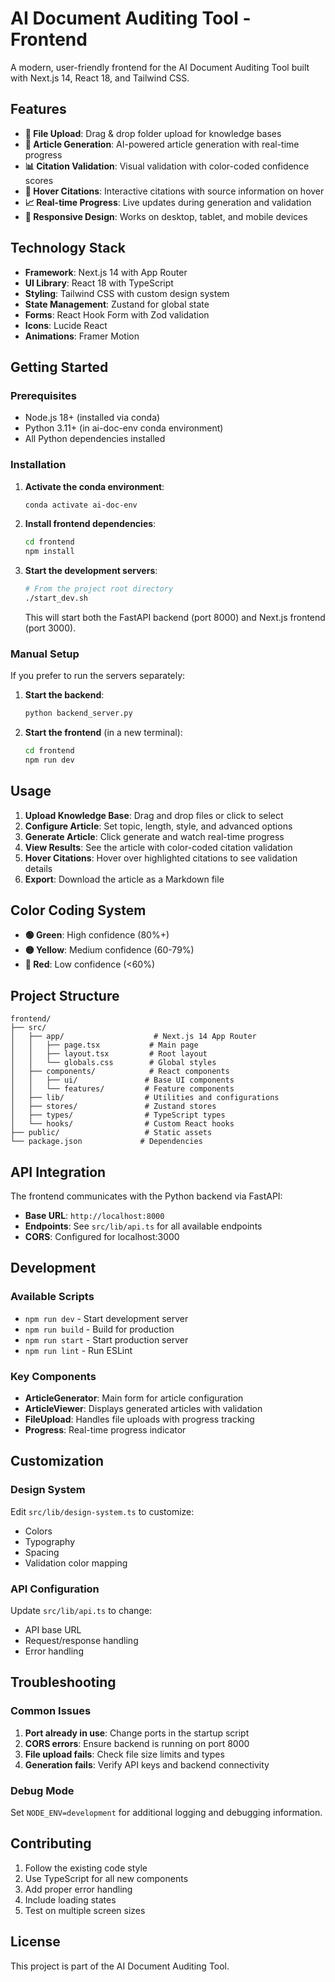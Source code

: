 # AI Document Auditing Tool - Frontend

A modern, user-friendly frontend for the AI Document Auditing Tool built with Next.js 14, React 18, and Tailwind CSS.

## Features

- **📁 File Upload**: Drag & drop folder upload for knowledge bases
- **🤖 Article Generation**: AI-powered article generation with real-time progress
- **📊 Citation Validation**: Visual validation with color-coded confidence scores
- **🎯 Hover Citations**: Interactive citations with source information on hover
- **📈 Real-time Progress**: Live updates during generation and validation
- **📱 Responsive Design**: Works on desktop, tablet, and mobile devices

## Technology Stack

- **Framework**: Next.js 14 with App Router
- **UI Library**: React 18 with TypeScript
- **Styling**: Tailwind CSS with custom design system
- **State Management**: Zustand for global state
- **Forms**: React Hook Form with Zod validation
- **Icons**: Lucide React
- **Animations**: Framer Motion

## Getting Started

### Prerequisites

- Node.js 18+ (installed via conda)
- Python 3.11+ (in ai-doc-env conda environment)
- All Python dependencies installed

### Installation

1. **Activate the conda environment**:
   ```bash
   conda activate ai-doc-env
   ```

2. **Install frontend dependencies**:
   ```bash
   cd frontend
   npm install
   ```

3. **Start the development servers**:
   ```bash
   # From the project root directory
   ./start_dev.sh
   ```

   This will start both the FastAPI backend (port 8000) and Next.js frontend (port 3000).

### Manual Setup

If you prefer to run the servers separately:

1. **Start the backend**:
   ```bash
   python backend_server.py
   ```

2. **Start the frontend** (in a new terminal):
   ```bash
   cd frontend
   npm run dev
   ```

## Usage

1. **Upload Knowledge Base**: Drag and drop files or click to select
2. **Configure Article**: Set topic, length, style, and advanced options
3. **Generate Article**: Click generate and watch real-time progress
4. **View Results**: See the article with color-coded citation validation
5. **Hover Citations**: Hover over highlighted citations to see validation details
6. **Export**: Download the article as a Markdown file

## Color Coding System

- **🟢 Green**: High confidence (80%+)
- **🟡 Yellow**: Medium confidence (60-79%)
- **🔴 Red**: Low confidence (<60%)

## Project Structure

```
frontend/
├── src/
│   ├── app/                    # Next.js 14 App Router
│   │   ├── page.tsx           # Main page
│   │   ├── layout.tsx         # Root layout
│   │   └── globals.css        # Global styles
│   ├── components/            # React components
│   │   ├── ui/               # Base UI components
│   │   └── features/         # Feature components
│   ├── lib/                  # Utilities and configurations
│   ├── stores/               # Zustand stores
│   ├── types/                # TypeScript types
│   └── hooks/                # Custom React hooks
├── public/                   # Static assets
└── package.json             # Dependencies
```

## API Integration

The frontend communicates with the Python backend via FastAPI:

- **Base URL**: `http://localhost:8000`
- **Endpoints**: See `src/lib/api.ts` for all available endpoints
- **CORS**: Configured for localhost:3000

## Development

### Available Scripts

- `npm run dev` - Start development server
- `npm run build` - Build for production
- `npm run start` - Start production server
- `npm run lint` - Run ESLint

### Key Components

- **ArticleGenerator**: Main form for article configuration
- **ArticleViewer**: Displays generated articles with validation
- **FileUpload**: Handles file uploads with progress tracking
- **Progress**: Real-time progress indicator

## Customization

### Design System

Edit `src/lib/design-system.ts` to customize:
- Colors
- Typography
- Spacing
- Validation color mapping

### API Configuration

Update `src/lib/api.ts` to change:
- API base URL
- Request/response handling
- Error handling

## Troubleshooting

### Common Issues

1. **Port already in use**: Change ports in the startup script
2. **CORS errors**: Ensure backend is running on port 8000
3. **File upload fails**: Check file size limits and types
4. **Generation fails**: Verify API keys and backend connectivity

### Debug Mode

Set `NODE_ENV=development` for additional logging and debugging information.

## Contributing

1. Follow the existing code style
2. Use TypeScript for all new components
3. Add proper error handling
4. Include loading states
5. Test on multiple screen sizes

## License

This project is part of the AI Document Auditing Tool.